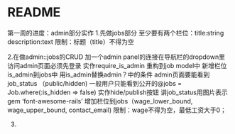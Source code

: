 # README

第一周的进度：admin部分实作
1.先做jobs部分
  至少要有两个栏位：title:string description:text
  限制：标题（title）不得为空


2.在做admin::jobs的CRUD
  加一个admin panel的连接在导航栏的dropdown里
  访问admin页面必须先登录
  实作require_is_admin
    重构到job model中
    新增栏位is_admin到jobs中
    用is_admin替换admin？中的条件
  admin页面要能看到job_status （public/hidden)
  一般用户只能看到公开的@jobs = Job.where(:is_hidden => false)
  实作hide/publish按钮
  讲job_status用图片表示 gem ‘font-awesome-rails’
  增加栏位到jobs（wage_lower_bound, wage_upper_bound, contact_email)
    限制：wage不得为空，最低工资大于0；

3.

